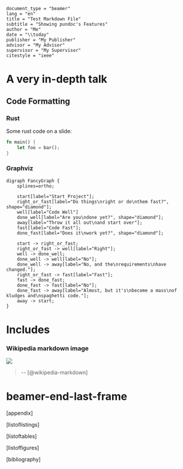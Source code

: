 ```pundoc
document_type = "beamer"
lang = "en"
title = "Test Markdown File"
subtitle = "Showing pundoc's Features"
author = "Me"
date = "\\today"
publisher = "My Publisher"
advisor = "My Advisor"
supervisor = "My Supervisor"
citestyle = "ieee"
```

# A very in-depth talk

## Code Formatting

### Rust

Some rust code on a slide:

```rust
fn main() {
    let foo = bar();
}
```

### Graphviz

```graphviz,label=graphviz,caption=Fancy Graph,width=0.5\textwidth,height=0.5\textwidth,scale=0.4
digraph FancyGraph {
    splines=ortho;
    
    start[label="Start Project"];
    right_or_fast[label="Do things\nright or do\nthem fast?", shape="diamond"];
    well[label="Code Well"]
    done_well[label="Are you\ndone yet?", shape="diamond"];
    away[label="Throw it all out\nand start over"];
    fast[label="Code Fast"];
    done_fast[label="Does it\nwork yet?", shape="diamond"];
    
    start -> right_or_fast;
    right_or_fast -> well[label="Right"];
    well -> done_well;
    done_well -> well[label="No"];
    done_well -> away[label="No, and the\nrequirements\nhave changed."];
    right_or_fast -> fast[label="Fast"];
    fast -> done_fast;
    done_fast -> fast[label="No"];
    done_fast -> away[label="Almost, but it's\nbecome a mass\nof kludges and\nspaghetti code."];
    away -> start;
}
```

# Includes

### Wikipedia markdown image

![](https://upload.wikimedia.org/wikipedia/commons/thumb/4/48/Markdown-mark.svg/208px-Markdown-mark.svg.png)
> -- [@wikipedia-markdown]

# beamer-end-last-frame

[appendix]

[listoflistings]

[listoftables]

[listoffigures]

[bibliography]
